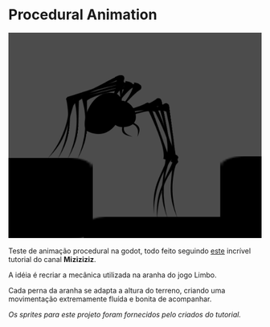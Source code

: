 # Procedural Animation

![001](https://github.com/Doc-McCoy/godot-procedural-animation/blob/master/Screenshots/001.png)

Teste de animação procedural na godot, todo feito seguindo [este](https://www.youtube.com/watch?v=qYwYgEGMdLA) incrível tutorial do canal **Miziziziz**.

A idéia é recriar a mecânica utilizada na aranha do jogo Limbo.

Cada perna da aranha se adapta a altura do terreno, criando uma movimentação extremamente fluída e bonita de acompanhar.

*Os sprites para este projeto foram fornecidos pelo criados do tutorial.*
